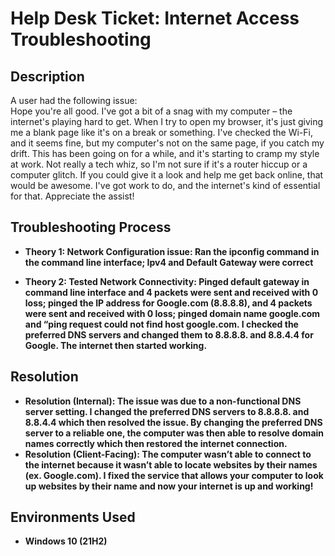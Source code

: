 <h1>Help Desk Ticket: Internet Access Troubleshooting</h1>

<h2>Description</h2>
A user had the following issue:<br>
Hope you're all good. I've got a bit of a snag with my computer – the internet's playing hard to get. When I try to open my browser, it's just giving me a blank page like it's on a break or something.
I've checked the Wi-Fi, and it seems fine, but my computer's not on the same page, if you catch my drift. This has been going on for a while, and it's starting to cramp my style at work. Not really a tech whiz, so I'm not sure if it's a router hiccup or a computer glitch.
If you could give it a look and help me get back online, that would be awesome. I've got work to do, and the internet's kind of essential for that. Appreciate the assist!

<h2>Troubleshooting Process</h2>

- <b>Theory 1: Network Configuration issue: Ran the ipconfig command in the command line interface; Ipv4 and Default Gateway were correct</b>

- <b>Theory 2: Tested Network Connectivity: Pinged default gateway in command line interface and 4 packets were sent and received with 0 loss; pinged the IP address for Google.com (8.8.8.8), and 4 packets were sent and received with 0 loss; pinged domain name google.com and “ping request could not find host google.com. I checked the preferred DNS servers and changed them to 8.8.8.8. and 8.8.4.4 for Google. The internet then started working.</b>

<h2>Resolution</h2>

- <b> Resolution (Internal): The issue was due to a non-functional DNS server setting. I changed the preferred DNS servers to 8.8.8.8. and 8.8.4.4 which then resolved the issue. By changing the preferred DNS server to a reliable one, the computer was then able to resolve domain names correctly which then restored the internet connection.
- <b> Resolution (Client-Facing): The computer wasn’t able to connect to the internet because it wasn’t able to locate websites by their names (ex. Google.com). I fixed the service that allows your computer to look up websites by their name and now your internet is up and working!

<h2>Environments Used </h2>

- <b>Windows 10</b> (21H2)
